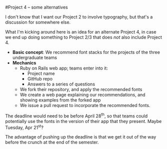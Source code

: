 #Project 4 &ndash; some alternatives

I don't know that I want our Project 2 to involve typography, but that's a discussion for somewhere else.

What I'm kicking around here is an idea for an alternate Project 4, in case we end up doing something to Project 2/3 that does *not* also include Project 4.

* **Basic concept**: We recommend font stacks for the projects of the three undergraduate teams
* **Mechanics**
  * Ruby on Rails web app; teams enter into it:
    * Project name
    * GitHub repo
    * Answers to a series of questions
  * We fork their repository, and apply the recommended fonts
  * We create a web page explaining our recommendations, and showing examples from the forked app
  * We issue a pull request to incorporate the recommended fonts.

The deadline would need to be before April 28<sup>th</sup>, so that teams could potentially use the fonts in the version of their app that they present.  Maybe Tuesday, Apr 21<sup>st</sup>?

The advantage of pushing up the deadline is that we get it out of the way before the crunch at the end of the semester.



